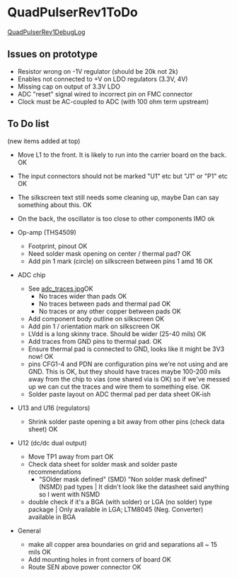 # QuadPulserRev1ToDo
[QuadPulserRev1DebugLog](QuadPulserRev1DebugLog.md)

## Issues on prototype

 * Resistor wrong on -1V regulator (should be 20k not 2k)
 * Enables not connected to +V on LDO regulators (3.3V, 4V)
 * Missing cap on output of 3.3V LDO
 * ADC "reset" signal wired to incorrect pin on FMC connector
 * Clock must be AC-coupled to ADC (with 100 ohm term upstream)

## To Do list

(new items added at top)

 * Move L1 to the front.  It is likely to run into the carrier board on the back. OK
 * The input connectors should not be marked "U1" etc but "J1" or "P1" etc OK
 * The silkscreen text still needs some cleaning up, maybe Dan can say something about this. OK
 * On the back, the oscillator is too close to other components IMO
ok


 * Op-amp (THS4509)
   * Footprint, pinout OK
   * Need solder mask opening on center / thermal pad? OK
   * Add pin 1 mark (circle) on silkscreen between pins 1 amd 16 OK

 * ADC chip
   * See [adc_traces.jpg](http://ohm.bu.edu/~hazen/G-2/QuadLogic/pcb_review/adc_traces.jpg)OK
     * No traces wider than pads OK
     * No traces between pads and thermal pad OK
     * No traces or any other copper between pads OK
   * Add component body outline on silkscreen OK
   * Add pin 1 / orientation mark on silkscreen OK
   * LVdd is a long skinny trace.  Should be wider (25-40 mils) OK
   * Add traces from GND pins to thermal pad. OK
   * Ensure thermal pad is connected to GND, looks like it might be 3V3 now! OK
   * pins CFG1-4 and PDN are configuration pins we're not using and are GND.  This is OK, but they should have traces maybe 100-200 mils away from the chip to vias (one shared via is OK) so if we've messed up we can cut the traces and wire them to something else. OK
   * Solder paste layout on ADC thermal pad per data sheet OK-ish

 * U13 and U16 (regulators)
   * Shrink solder paste opening a bit away from other pins (check data sheet) OK

 * U12 (dc/dc dual output)
   * Move TP1 away from part OK
   * Check data sheet for solder mask and solder paste recommendations
     * "SOlder mask defined" (SMD) "Non solder mask defined" (NSMD) pad types | It didn't look like the datasheet said anything so I went with NSMD
   * double check if it's a BGA (with solder) or LGA (no solder) type package | Only available in LGA; LTM8045 (Neg. Converter) available in BGA

 * General
   * make all copper area boundaries on grid and separations all ~ 15 mils OK
   * Add mounting holes in front corners of board OK
   * Route SEN above power connector OK



